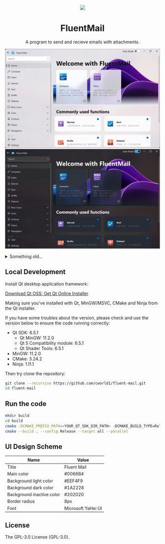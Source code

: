 <div align=center>

<img src="./docs/favicon.ico" height="100px">

# FluentMail

A program to send and recieve emails with attachments.

</div>

![Light theme](docs/Screenshot-light.png)
![Dark theme](docs/Screenshot-dark.png)

<details>
<summary>Something old...</summary>

![Screenshot](./docs/screenshot.png)

</details>

## Local Development

Install Qt desktop application framework:

[Download Qt OSS: Get Qt Online Installer](https://www.qt.io/download-qt-installer-oss)

Making sure you've installed with Qt, MinGW/MSVC, CMake and Ninja from the Qt installer.

If you have some troubles about the version, please check and use the version below to ensure the code running correctly:

- Qt SDK: 6.5.1
  - Qt MinGW: 11.2.0
  - Qt 5 Compatibility module: 6.5.1
  - Qt Shader Tools: 6.5.1
- MinGW: 11.2.0
- CMake: 3.24.2
- Ninja: 1.11.1

Then try clone the repository:

```bash
git clone --recursive https://github.com/cworld1/fluent-mail.git
cd fluent-mail
```

## Run the code

```bash
mkdir build
cd build
cmake -DCMAKE_PREFIX_PATH=<YOUR_QT_SDK_DIR_PATH> -DCMAKE_BUILD_TYPE=Release -GNinja <PATH_TO_THE_REPOSITORY>
cmake --build . --config Release --target all --parallel
```

## UI Design Scheme

| Name                      | Value              |
| ------------------------- | ------------------ |
| Title                     | Fluent Mail        |
| Main color                | #0066B4            |
| Background light color    | #EEF4F9            |
| Background dark color     | #1A2228            |
| Background inactive color | #202020            |
| Border radius             | 8px                |
| Font                      | Microsoft YaHei UI |

## License

The GPL-3.0 License (GPL-3.0).
